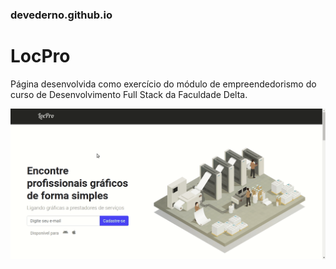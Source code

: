 ### devederno.github.io

# LocPro

Página desenvolvida como exercício do módulo de empreendedorismo do curso de Desenvolvimento Full Stack da Faculdade Delta.

![LocPro](readme.gif)
